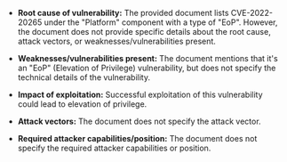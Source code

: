 - **Root cause of vulnerability:** The provided document lists CVE-2022-20265 under the "Platform" component with a type of "EoP". However, the document does not provide specific details about the root cause, attack vectors, or weaknesses/vulnerabilities present.

- **Weaknesses/vulnerabilities present:** The document mentions that it's an "EoP" (Elevation of Privilege) vulnerability, but does not specify the technical details of the vulnerability.

-  **Impact of exploitation:** Successful exploitation of this vulnerability could lead to elevation of privilege.

- **Attack vectors:** The document does not specify the attack vector.

- **Required attacker capabilities/position:** The document does not specify the required attacker capabilities or position.
